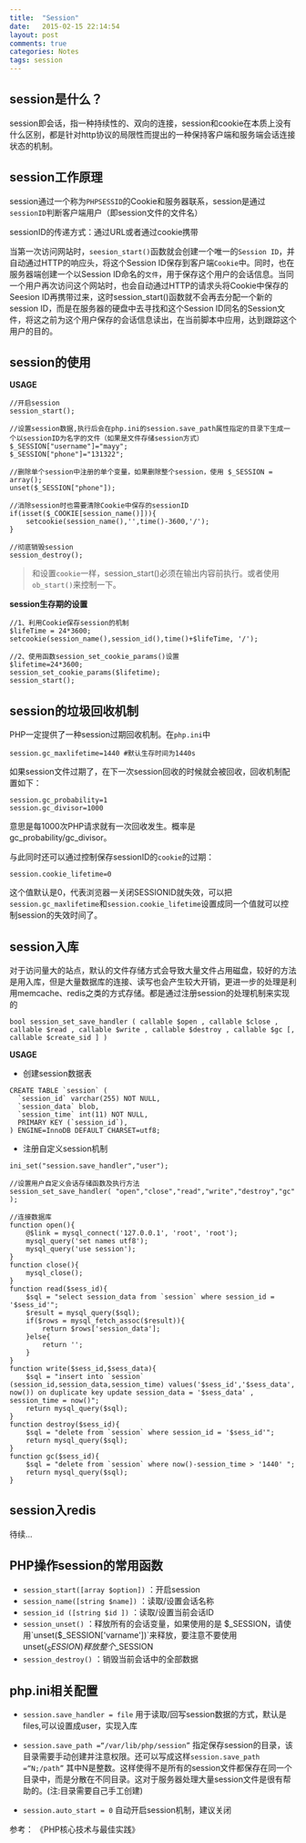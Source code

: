 ```yaml
---
title:  "Session"
date:   2015-02-15 22:14:54
layout: post
comments: true
categories: Notes
tags: session
---
```



## session是什么？

session即会话，指一种持续性的、双向的连接，session和cookie在本质上没有什么区别，都是针对http协议的局限性而提出的一种保持客户端和服务端会话连接状态的机制。



## session工作原理

session通过一个称为`PHPSESSID`的Cookie和服务器联系，session是通过`sessionID`判断客户端用户（即session文件的文件名）

sessionID的传递方式：通过URL或者通过cookie携带

当第一次访问网站时，`seesion_start()`函数就会创建一个唯一的`Session ID`，并自动通过HTTP的响应头，将这个Session ID保存到客户端`Cookie`中。同时，也在服务器端创建一个以Session ID命名的`文件`，用于保存这个用户的会话信息。当同一个用户再次访问这个网站时，也会自动通过HTTP的请求头将Cookie中保存的Seesion ID再携带过来，这时session_start()函数就不会再去分配一个新的session ID，而是在服务器的硬盘中去寻找和这个Session ID同名的Session文件，将这之前为这个用户保存的会话信息读出，在当前脚本中应用，达到跟踪这个用户的目的。

## session的使用

 
**USAGE**

```
//开启session
session_start();

//设置session数据,执行后会在php.ini的session.save_path属性指定的目录下生成一个以sessionID为名字的文件（如果是文件存储session方式）
$_SESSION["username"]="mayy";
$_SESSION["phone"]="131322";

//删除单个session中注册的单个变量，如果删除整个session，使用 $_SESSION = array();
unset($_SESSION["phone"]);

//消除session时也需要清除Cookie中保存的sessionID
if(isset($_COOKIE[session_name()])){
    setcookie(session_name(),'',time()-3600,'/');
}

//彻底销毁session
session_destroy();

```

> 和设置`cookie`一样，session_start()必须在输出内容前执行。或者使用`ob_start()`来控制一下。



**session生存期的设置**

```
//1、利用Cookie保存session的机制
$lifeTime = 24*3600;
setcookie(session_name(),session_id(),time()+$lifeTime, '/');

//2、使用函数session_set_cookie_params()设置
$lifetime=24*3600;
session_set_cookie_params($lifetime);
session_start();
```

## session的垃圾回收机制

PHP一定提供了一种session过期回收机制。在`php.ini`中

```
session.gc_maxlifetime=1440 #默认生存时间为1440s
```

如果session文件过期了，在下一次session回收的时候就会被回收，回收机制配置如下：

```
session.gc_probability=1
session.gc_divisor=1000
```
意思是每1000次PHP请求就有一次回收发生。概率是 gc_probability/gc_divisor。

与此同时还可以通过控制保存sessionID的`cookie`的过期：

```
session.cookie_lifetime=0
```

这个值默认是0，代表浏览器一关闭SESSIONID就失效，可以把`session.gc_maxlifetime`和`session.cookie_lifetime`设置成同一个值就可以控制session的失效时间了。

## session入库

对于访问量大的站点，默认的文件存储方式会导致大量文件占用磁盘，较好的方法是用入库，但是大量数据库的连接、读写也会产生较大开销，更进一步的处理是利用memcache、redis之类的方式存储。都是通过注册session的处理机制来实现的

```
bool session_set_save_handler ( callable $open , callable $close , callable $read , callable $write , callable $destroy , callable $gc [, callable $create_sid ] )
```

**USAGE**

- 创建session数据表

```
CREATE TABLE `session` (
  `session_id` varchar(255) NOT NULL,
  `session_data` blob,
  `session_time` int(11) NOT NULL,
  PRIMARY KEY (`session_id`),
) ENGINE=InnoDB DEFAULT CHARSET=utf8;
```

- 注册自定义session机制

```
ini_set("session.save_handler","user");  
  
//设置用户自定义会话存储函数及执行方法
session_set_save_handler( "open","close","read","write","destroy","gc" );
  
//连接数据库  
function open(){  
    @$link = mysql_connect('127.0.0.1', 'root', 'root');  
    mysql_query('set names utf8');  
    mysql_query('use session');  
}  
function close(){  
    mysql_close();  
}  
function read($sess_id){  
    $sql = "select session_data from `session` where session_id = '$sess_id'";  
    $result = mysql_query($sql);  
    if($rows = mysql_fetch_assoc($result)){  
        return $rows['session_data']; 
    }else{  
        return '';  
    }  
}  
function write($sess_id,$sess_data){  
    $sql = "insert into `session` (session_id,session_data,session_time) values('$sess_id','$sess_data', now()) on duplicate key update session_data = '$sess_data' , session_time = now()";  
    return mysql_query($sql);  
}  
function destroy($sess_id){  
    $sql = "delete from `session` where session_id = '$sess_id'";  
    return mysql_query($sql);  
}  
function gc($sess_id){   
    $sql = "delete from `session` where now()-session_time > '1440' ";  
    return mysql_query($sql);  
}
```

## session入redis

待续...


## PHP操作session的常用函数

- `session_start([array $option])` ：开启session
- `session_name([string $name])` ：读取/设置会话名称
- `session_id ([string $id ])` ：读取/设置当前会话ID
- `session_unset()` ：释放所有的会话变量，如果使用的是 $_SESSION，请使用`unset($_SESSION['varname'])`来释放，要注意不要使用 unset($_SESSION)释放整个$_SESSION
- `session_destroy()` ：销毁当前会话中的全部数据


## php.ini相关配置

- `session.save_handler = file` 用于读取/回写session数据的方式，默认是files,可以设置成user，实现入库

- `session.save_path =“/var/lib/php/session”` 指定保存session的目录，该目录需要手动创建并注意权限。还可以写成这样`session.save_path =“N;/path”` 其中N是整数。这样使得不是所有的session文件都保存在同一个目录中，而是分散在不同目录。这对于服务器处理大量session文件是很有帮助的。(注:目录需要自己手工创建)
- `session.auto_start = 0`  自动开启session机制，建议关闭




参考： 《PHP核心技术与最佳实践》